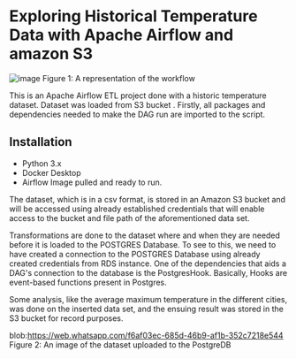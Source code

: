 # Exploring Historical Temperature Data with Apache Airflow and amazon S3



![image](https://user-images.githubusercontent.com/91758523/229606385-b3a760b8-6e49-4db0-9e70-54769c107b0b.png)
Figure 1: A representation of the workflow

This is an Apache Airflow ETL project done with a historic temperature dataset. Dataset was loaded from S3 bucket .
Firstly, all packages and dependencies needed to make the DAG run are imported to the script.

## Installation

* Python 3.x
* Docker Desktop
* Airflow Image pulled and ready to run.



The dataset, which is in a csv format, is stored in an Amazon S3 bucket and will be accessed using already established credentials that will  enable access to the bucket and file path of the aforementioned data set. 

Transformations are done to the dataset where and when they are needed before it is loaded to the POSTGRES Database. To see to this, we need to have created a connection to the POSTGRES Database using already created credentials from RDS instance. One of the dependencies that aids a DAG's connection to the database is the PostgresHook. Basically, Hooks are event-based functions present in Postgres. 

Some analysis, like the average maximum temperature in the different cities, was done on the inserted data set, and the ensuing result was stored in the S3 bucket for record purposes.


blob:https://web.whatsapp.com/f6af03ec-685d-46b9-af1b-352c7218e544
Figure 2: An image of the dataset uploaded to the PostgreDB
